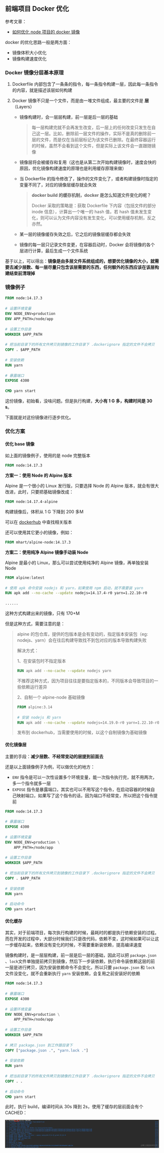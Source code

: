 ## 前端项目 Docker 优化

参考文章：

- [如何优化 node 项目的 docker 镜像](https://juejin.cn/post/6991689670027542564)



docker 的优化思路一般是两方面：

- 镜像体积大小优化
- 镜像构建速度优化



### Docker 镜像分层基本原理

1. Dockerfile 内部包含了一条条的指令，每一条指令构建一层，因此每一条指令的内容，就是描述该层如何构建

2. Docker 镜像不只是一个文件，而是由一堆文件组成，最主要的文件是 **层**（Layers）

   - 镜像构建时，会一层层构建，前一层是后一层的基础

     > 每一层构建完就不会再发生改变，后一层上的任何改变只发生在自己这一层。比如，删除前一层文件的操作，实际不是真的删除前一层的文件，而是仅在当前层标记为该文件已删除。在最终容器运行的时候，虽然不会看到这个文件，但是实际上该文件会一直跟随镜像

   - 镜像层将会被缓存和复用（这也是从第二次开始构建镜像时，速度会快的原因，优化镜像构建速度的原理也是利用缓存原理来做）

   - 当 Dockerfile 的指令修改了，操作的文件变化了，或者构建镜像时指定的变量不同了，对应的镜像层缓存就会失效

     > **docker build 的缓存机制，docker 是怎么知道文件变化的呢？**
     >
     > 
     >
     > Docker 采取的策略是：获取 Dockerfile 下内容（包括文件的部分 inode 信息），计算出一个唯一的 hash 值，若 hash 值未发生变化，则可以认为文件内容没有发生变化，可以使用缓存机制，反之亦然。

   - 某一层的镜像缓存失效之后，它之后的镜像层缓存都会失效

   - 镜像的每一层只记录文件变更，在容器启动时，Docker 会将镜像的各个层进行计算，最后生成一个文件系统



基于以上，可以得出：**镜像是由多层文件系统组成的，想要优化镜像的大小，就需要去减少层数、每一层尽量只包含该层需要的东西，任何额外的东西应该在该层构建结束前清理掉**



### 镜像例子

```dockerfile
FROM node:14.17.3

# 设置环境变量
ENV NODE_ENV=production
ENV APP_PATH=/node/app

# 设置工作目录
WORKDIR $APP_PATH

# 把当前目录下的所有文件拷贝到镜像的工作目录下 .dockerignore 指定的文件不会拷贝
COPY . $APP_PATH

# 安装依赖
RUN yarn

# 暴露端口
EXPOSE 4300

CMD yarn start
```

这份镜像，初始看，没啥问题。但是执行构建，**大小有 1 G 多，构建时间是 30 s**。

下面就是对这份镜像进行逐步优化。



### 优化方案



#### 优化 base 镜像

如上面的镜像例子，使用的是 node 完整版本

```dockerfile
FROM node:14.17.3
```



**方案一：使用 Node 的 Alpine 版本**

Alpine 是一个很小的 Linux 发行版，只要选择 Node 的 Alpine 版本，就会有很大改进，此时，只要把基础镜像改成：

```dockerfile
FROM node:14.17.4-alpine
```

构建镜像后，体积从 1 G 下降到 200 多M

可以在 [dockerhub](https://hub.docker.com/search?image_filter=official&q=) 中查找相关版本



还可以使用其它更小的镜像，例如：

```dockerfile
FROM mhart/alpine-node:14.17.3
```



**方案二：使用纯净 Alpine 镜像手动装 Node**

Alpine 是最小的 Linux，那么可以尝试使用纯净的 Alpine 镜像，再单独安装 Node

```dockerfile
FROM alpine:latest

# 使用 apk 命令安装 nodejs 和 yarn，如果使用 npm 启动，就不需要装 yarn
RUN apk add --no-cache --update nodejs=14.17.4-r0 yarn=1.22.10-r0

......
```

这种方式构建出来的镜像，只有 170+M



但是这种方式，需要注意的是：

>alpine 的包仓库，提供的包版本是会有变动的，指定版本安装包（eg: nodejs、yarn）会在往后构建导致找不到包对应的版本导致构建失败
>
>
>
>解决方式：
>
>1、在安装包时不指定版本
>
>```dockerfile
>RUN apk add --no-cache --update nodejs yarn
>```
>
>不推荐这种方式，因为项目往往是要指定版本的，不同版本会导致项目的一些依赖运行差异
>
>
>
>2、自制一个 alpine-node 基础镜像
>
>```dockerfile
>FROM alpine:3.14
>
># 安装 nodejs 和 yarn
>RUN apk add --no-cache --update nodejs=14.19.0-r0 yarn=1.22.10-r0
>```
>
>发布到 dockerhub，当需要使用的时候，以这个自制镜像为基础镜像



#### 优化镜像层

主要的手段：**减少层数、不经常变动的层提到前面去**

还是以上面镜像例子为例，可以做优化的地方：

- `ENV` 指令是可以一次性设置多个环境变量，能一次指令执行完，就不用两次，多一个指令就多一层
- `EXPOSE` 指令是暴露端口，其实也可以不用写这个指令，在启动容器的时候自己映射端口，如果写了这个指令的话，因为端口不经常变，所以把这个指令提前

```dockerfile
FROM node:14.17.3

# 暴露端口
EXPOSE 4300

# 设置环境变量
ENV NODE_ENV=production \
    APP_PATH=/node/app

# 设置工作目录
WORKDIR $APP_PATH

# 把当前目录下的所有文件拷贝到镜像的工作目录下 .dockerignore 指定的文件不会拷贝
COPY . $APP_PATH

# 安装依赖
RUN yarn

# 启动命令
CMD yarn start
```



#### 优化缓存

其实，对于前端项目，每次执行构建的时候，最耗时的都是执行依赖安装的过程。而在开发的过程中，大部分时候我们只是改代码，依赖不变，这时候如果可以让这一步缓存起来，依赖没有变化的时候，不需要重新装依赖，提高编译速度



镜像构建时，是一层层构建，前一层是后一层的基础，因此可以把 `package.json` 、`lock`文件单独提前拷贝到镜像，然后下一步装依赖，执行命令装依赖这层的前一层是进行拷贝，因为安装依赖命令不会变化，所以只要 `package.json` 和 `lock` 文件没变化，就不会重新执行 `yarn` 安装依赖，会复用之前安装好的依赖



```dockerfile
FROM node:14.17.3

# 暴露端口
EXPOSE 4300

# 设置环境变量
ENV NODE_ENV=production \
    APP_PATH=/node/app

# 设置工作目录
WORKDIR $APP_PATH

# 拷贝 package.json 到工作跟目录下
COPY ["package.json .", "yarn.lock ."]

# 安装依赖
RUN yarn

# 把当前目录下的所有文件拷贝到镜像的工作目录下 .dockerignore 指定的文件不会拷贝
COPY . .

# 启动命令
CMD yarn start
```



此时，执行 build，编译时间从 30s 降到 2s，使用了缓存的层前面会有个 CACHED：

![](./imgs/img1.png)

